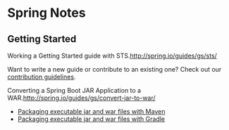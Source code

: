 Spring Notes
============

Getting Started
---------------

Working a Getting Started guide with STS.<http://spring.io/guides/gs/sts/>

Want to write a new guide or contribute to an existing one? Check out our [contribution guidelines](https://github.com/spring-guides/getting-started-guides/wiki).

Converting a Spring Boot JAR Application to a WAR.<http://spring.io/guides/gs/convert-jar-to-war/>

- [Packaging executable jar and war files with Maven](http://docs.spring.io/spring-boot/docs/current/reference/htmlsingle/#build-tool-plugins-maven-packaging)
- [Packaging executable jar and war files with Gradle](http://docs.spring.io/spring-boot/docs/current/reference/htmlsingle/#build-tool-plugins-gradle-packaging)